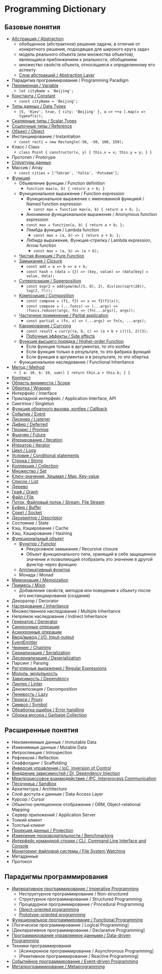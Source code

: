 # Programming Dictionary

## Базовые понятия

- [Абстракция / Abstraction](https://github.com/HowProgrammingWorks/Abstractions)
  - обобщенное (абстрактное) решение задачи, в отличие от конкретного решения, подходящее для широкого круга задач
  - модель реального объекта (или множества объектов), являющаяся приближением к реальности, обобщением
  - множество свойств объекта, относящиеся к определенному его аспекту
  - [Слои абстракций / Abstraction Layer](https://github.com/HowProgrammingWorks/AbstractionLayers)
- Парадигма программирования / Programming Paradigm
- [Переменная / Variable](https://github.com/HowProgrammingWorks/DataTypes)
  - `let cityName = 'Beijing';`
- [Константа / Constant](https://github.com/HowProgrammingWorks/DataTypes)
  - `const cityName = 'Beijing';`
- [Типы данных / Data Types](https://github.com/HowProgrammingWorks/DataTypes)
  - `[5, 'Kiev', true, { city: 'Beijing' }, a => ++a ].map(x => typeof(x));`
- [Скалярные типы / Scalar Types](https://github.com/HowProgrammingWorks/DataTypes)
- [Ссылочные типы / Reference](https://github.com/HowProgrammingWorks/DataTypes)
- [Объект / Object](https://github.com/HowProgrammingWorks/DataTypes)
- Инстанциирование / Instantiation
  - `const rect1 = new Rectangle(-50, -50, 100, 150);`
- Класс / Class
  - `class Point { constructor(x, y) { this.x = x; this.y = y; } }`
- Прототип / Protorype
- [Cтруктуры данных](https://github.com/HowProgrammingWorks/DataStructures)
- Массив / Array
  - `const cities = ['Tehran', 'Yalta', 'Potsdam'];`
- [Функция](https://github.com/HowProgrammingWorks/Function)
  - Объявление функции / Function definition
    - `function max(a, b) { return a + b; }`
  - Функциональное выражение / Function expression
    - Функциональное выражение с именованной функцией / Named function expression
      - `const max = function max(a, b) { return a + b; };`
    - Анонимное функциональное выражение / Anonymous function expression
     - `const max = function(a, b) { return a + b; };`
    - Лямбда функция / Lambda function
      - `const max = (a, b) => { return a + b; };`
    - Лябмда выражение, Функция-стрелка / Lambda expression, Arrow function
      - `const max = (a, b) => (a + b);`
  - [Чистая функция / Pure Function](https://github.com/HowProgrammingWorks/Function)
  - [Замыкание / Closure](https://github.com/HowProgrammingWorks/Closure)
    - `const add = a => b => a + b;`
    - `const hash = (data = {}) => (key, value) => (data[key] = value, data);`
  - [Суперпозиция / Superposition](https://github.com/HowProgrammingWorks/Composition)
    - `const expr2 = add(pow(mul(5, 8), 2), div(inc(sqrt(20)), log(2, 7)));`
  - [Композиция / Composition](https://github.com/HowProgrammingWorks/Composition)
    - `const compose = (f1, f2) => x => f2(f1(x));`
    - `const compose = (...funcs) => (...args) => (funcs.reduce((args, fn) => [fn(...args)], args));`
  - [Частичное применение / Partial application](https://github.com/HowProgrammingWorks/PartialApplication)
    - `const partial = (fn, x) => (...args) => fn(x, ...args);`
  - [Каррирование / Currying](https://github.com/HowProgrammingWorks/PartialApplication)
    - `const result = curry((a, b, c) => (a + b + c))(1, 2)(3);`
    - [Побочные эффекты / Side effects](https://github.com/HowProgrammingWorks/Function)
  - [Функция высшего порядка / Higher-order Function](https://github.com/HowProgrammingWorks/HigherOrderFunction)
    - Если функция только в аргументах, то это колбек
    - Если функция только в результате, то это фабрика функций
    - Если функция в аргументах и в результате, то это обертка
  - Функциональное наследование / Functional Inheritance
- [Метод / Method](https://github.com/HowProgrammingWorks/Function)
  - `{ a: 10, b: 10, sum() { return this.a + this.b; } }`
- [Контекст](https://github.com/HowProgrammingWorks/Function)
- [Область видимости / Scope](https://github.com/HowProgrammingWorks/Function)
- [Обертка / Wrapper](https://github.com/HowProgrammingWorks/Wrapper)
- Интерфейс / Interface
- Прикладной интерфейс / Application Interface, API
- Синглтон / Singleton
- [Функция обратного вызова, колбек / Callback](https://github.com/HowProgrammingWorks/Callbacks)
- [Событие / Event](https://github.com/HowProgrammingWorks/Callbacks)
- [Лисенер / Listener](https://github.com/HowProgrammingWorks/Callbacks)
- [Дифер / Deferred](https://github.com/HowProgrammingWorks/Callbacks)
- [Промис / Promise](https://github.com/HowProgrammingWorks/Promise)
- [Фьючер / Future](https://github.com/HowProgrammingWorks/Callbacks)
- [Итерирование / Iteration](https://github.com/HowProgrammingWorks/Iteration)
- [Итератор / Iterator](https://github.com/HowProgrammingWorks/Iteration)
- [Цикл / Loop](https://github.com/HowProgrammingWorks/Iteration)
- [Условие / Conditional statements](https://github.com/HowProgrammingWorks/Conditional)
- [Строка / String](https://github.com/HowProgrammingWorks/String)
- [Коллекция / Collection](https://github.com/HowProgrammingWorks/Collections)
- [Множество / Set](https://github.com/HowProgrammingWorks/Set)
- [Ключ-значение, Хешмап / Map, Key-value](https://github.com/HowProgrammingWorks/KeyValue)
- [Список / List](https://github.com/HowProgrammingWorks/LinkedList)
- [Дерево](https://github.com/HowProgrammingWorks/TreeNode)
- [Граф / Graph](https://github.com/HowProgrammingWorks/DirectedGraph)
- [Файл / File](https://github.com/HowProgrammingWorks/Files)
- [Поток, Файловый поток / Stream, File Stream](https://github.com/HowProgrammingWorks/Streams)
- [Буфер / Buffer](https://github.com/HowProgrammingWorks/Buffers)
- [Сокет / Socket](https://github.com/HowProgrammingWorks/Socket)
- [Дескриптор / Descriptor](https://github.com/HowProgrammingWorks/Files)
- Состояние / State
- Кэш, Кэширование / Cache
- Хэш, Хэширование / Hashing
- [Функциональный объект](https://github.com/HowProgrammingWorks/Functor)
  - [Функтор / Functor](https://github.com/HowProgrammingWorks/Functor)
    - Рекурсивное замыкание / Recursive closure
    - Объект функционального типа, хранящий в себе защищенное значение и позволяющий отобразить это значение в другой функтор через функцию
  - [Аппликативный функтор](https://github.com/HowProgrammingWorks/Functor)
  - Монада / Monad
- [Мемоизация / Memoization](https://github.com/HowProgrammingWorks/Memoization)
- [Примесь / Mixin](https://github.com/HowProgrammingWorks/Mixin)
  - Добавление свойств, методов или поведения к объекту после его инстанциирования (создания)
- Декоратор / Decorator
- [Наследование / Inheritance](https://github.com/HowProgrammingWorks/Function)
- Множественное наследование / Multiple Inheritance
- Непрямое наследование / Indirect Inheritance
- [Генератор / Generator](https://github.com/HowProgrammingWorks/Generator)
- [Синхронные операции](https://github.com/HowProgrammingWorks/AsynchronousProgramming)
- [Асинхронные операции](https://github.com/HowProgrammingWorks/AsynchronousProgramming)
- [Ввод/вывод / I/O, Input-output](https://github.com/HowProgrammingWorks/AsynchronousProgramming)
- [EventEmitter](https://github.com/HowProgrammingWorks/EventEmitter)
- [Чеининг / Chaining](https://github.com/HowProgrammingWorks/Chaining)
- [Сериализация / Serialization](https://github.com/HowProgrammingWorks/Serialization)
- [Десериализация / Deserialization](https://github.com/HowProgrammingWorks/Serialization)
- Парсинг / Parsing
- [Регулярные выражения / Regular Expressions](https://github.com/HowProgrammingWorks/RegExp)
- [Модуль, модульность](https://github.com/HowProgrammingWorks/Modularity)
- [Зависимость / Dependency](https://github.com/HowProgrammingWorks/Project)
- [Линтер / Linter](https://github.com/HowProgrammingWorks/Tools)
- Декомпозиция / Decomposition
- [Ленивость / Lazy](https://github.com/HowProgrammingWorks/Lazy)
- [Прокси / Proxy](https://github.com/HowProgrammingWorks/Proxy)
- [Символ / Symbol](https://github.com/HowProgrammingWorks/Symbol)
- [Обработка ошибок / Error handling](https://github.com/HowProgrammingWorks/Errors)
- [Сборка мусора / Garbage Collection](https://github.com/HowProgrammingWorks/GarbageCollection)

## Расширенные понятия

- Неизменяемые данные / Immutable Data
- Изменяемые данные / Mutable Data
- Интроспекция / Introspection
- Рефлексия / Reflection
- Скаффолдинг / Scaffolding
- [Инверсия управления / IoC, Inversion of Control](https://github.com/HowProgrammingWorks/InversionOfControl)
- [Внедрение зависимостей / DI, Dependency Injection](https://github.com/HowProgrammingWorks/DependencyInjection)
- [Межпроцессовое взаимодействие / IPC, Interprocess Communication](https://github.com/HowProgrammingWorks/InterProcessCommunication)
- [Песочница / Sandbox](https://github.com/HowProgrammingWorks/Sandboxes)
- Архитектура / Architecture
- Слой доступа к данным / Data Access Layer
- Курсор / Cursor
- Объектно-реляционное отображение / ORM, Object-relational Mapping
- Сервер приложений / Application Server
- Тонкий клиент
- Толстый клиент
- [Проекция данных / Projection](https://github.com/HowProgrammingWorks/Projection)
- [Измерение производительности / Benchmarking](https://github.com/HowProgrammingWorks/Benchmark)
- [Интерфейс командной строки / CLI, Command Line Interface and Console](https://github.com/HowProgrammingWorks/CommandLine)
- [Мониторинг файловой системы / File System Watching](https://github.com/HowProgrammingWorks/Files)
- Метаданные
- Протокол

## Парадигмы программирования

- [Императивное программирование / Imperative Programming](https://github.com/HowProgrammingWorks/ImperativeProgramming)
  - Неструктурное программирование / Non-structured
  - Структурное программирование / Structured Programming
  - Процедурное программирование / Procedural Programming
  - [Object-oriented programming](https://github.com/HowProgrammingWorks/ObjectOrientedProgramming)
  - [Prototype-oriented programming](https://github.com/HowProgrammingWorks/PrototypeOrientedProgramming)
- [Функциональное программирование / Functional Programming](https://github.com/HowProgrammingWorks/FunctionalProgramming)
- [Логическое программирование / Logical Programming]
- [Декларативное программирование / Declarative Programming]
- [Программирование управляемое данными / Data-driven Programming](https://github.com/HowProgrammingWorks/DataDrivenProgramming)
- Техники программирования
  - [Асинхронное программирование / Asynchronous Programming]
  - [Реактивное программирование / Reactive Programming]
- [Событийное программирование / Event-driven Programming](https://github.com/HowProgrammingWorks/EventDrivenProgramming)
- [Метапрограммирование / Metaprogramming](https://github.com/HowProgrammingWorks/Metaprogramming)
